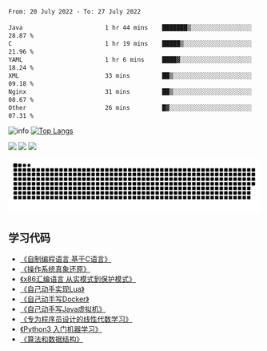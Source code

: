 <!--START_SECTION:waka-->

```text
From: 20 July 2022 - To: 27 July 2022

Java                       1 hr 44 mins    ███████▒░░░░░░░░░░░░░░░░░   28.87 %
C                          1 hr 19 mins    █████▒░░░░░░░░░░░░░░░░░░░   21.96 %
YAML                       1 hr 6 mins     ████▓░░░░░░░░░░░░░░░░░░░░   18.24 %
XML                        33 mins         ██▒░░░░░░░░░░░░░░░░░░░░░░   09.18 %
Nginx                      31 mins         ██▒░░░░░░░░░░░░░░░░░░░░░░   08.67 %
Other                      26 mins         █▓░░░░░░░░░░░░░░░░░░░░░░░   07.31 %
```

<!--END_SECTION:waka-->

![info](https://github-readme-stats.vercel.app/api?username=chenlingmin&show_icons=true&count_private=true&hide=prs&theme=default_repocard)
[![Top Langs](https://github-readme-stats.vercel.app/api/top-langs/?username=chenlingmin&layout=compact)](https://github.com/anuraghazra/github-readme-stats)


[![](https://img.shields.io/badge/OS-Arch%20Linux-33aadd?style=flat-square&logo=arch-linux&logoColor=ffffff)](https://www.archlinux.org/)
[![](https://img.shields.io/badge/macOS-Hackintosh-292e33?style=flat-square&logo=apple&logoColor=ffffff)](https://www.tonymacx86.com/)
![](https://visitor-badge.glitch.me/badge?page_id=CasterWx.readme)

![](https://raw.githubusercontent.com/chenlingmin/chenlingmin/main/assets/github-contribution-grid-snake.svg)  

## 学习代码

* [《自制编程语言 基于C语言》](https://github.com/chenlingmin/sparrow)
* [《操作系统真象还原》](https://github.com/chenlingmin/os-learn)
* [《x86汇编语言 从实模式到保护模式》](https://github.com/chenlingmin/x86_assembly)
* [《自己动手实现Lua》](https://github.com/chenlingmin/luago)
* [《自己动手写Docker》](https://github.com/chenlingmin/mydocker)
* [《自己动手写Java虚拟机》](https://github.com/chenlingmin/jvmgo)
* [《专为程序员设计的线性代数学习》](https://github.com/chenlingmin/Play-with-Linear-Algebra)
* [《Python3 入门机器学习》](https://github.com/chenlingmin/python3-ml)
* [《算法和数据结构》](https://github.com/chenlingmin/algorithms)
